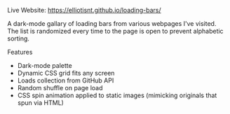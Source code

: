 Live Website: https://elliotisnt.github.io/loading-bars/

A dark-mode gallary of loading bars from various webpages I've visited. The list is randomized every time to the page is open to prevent alphabetic sorting.

Features
  - Dark-mode palette
  - Dynamic CSS grid fits any screen
  - Loads collection from GitHub API
  - Random shuffle on page load
  - CSS spin animation applied to static images (mimicking originals that spun via HTML)
